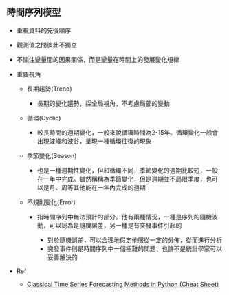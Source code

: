 ## 時間序列模型

- 重視資料的先後順序

- 觀測值之間彼此不獨立

- 不關注變量間的因果關係，而是變量在時間上的發展變化規律

- 重要視角

  - 長期趨勢(Trend)

    - 長期的變化趨勢，採全局視角，不考慮局部的變動

  - 循環(Cyclic)

    - 較長時間的週期變化，一般來說循環時間為2-15年。循環變化一般會出現波峰和波谷，呈現一種循環往復的現象

  - 季節變化(Season)

    - 也是一種週期性變化，但和循環不同，季節變化的週期比較短，一般在一年中完成。雖然稱稱為季節變化，但是週期並不局限季度，也可以是月、周等其他能在一年內完成的週期

  - 不規則變化(Error)

    - 指時間序列中無法預計的部分。他有兩種情況，一種是序列的隨機波動，可以認為是隨機誤差，另一種是有突發事件引起的

      - 對於隨機誤差，可以合理地假定他服從一定的分佈，從而進行分析
      - 突發事件則是時間序列中一個極難的問題，也許不是統計學家可以妥善解決的

  

  

- Ref

  - [Classical Time Series Forecasting Methods in Python (Cheat Sheet)](https://machinelearningmastery.com/time-series-forecasting-methods-in-python-cheat-sheet/)